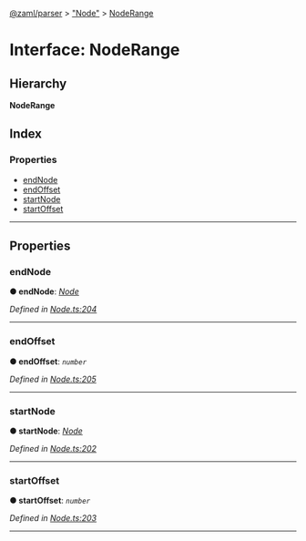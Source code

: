 [@zaml/parser](../README.md) > ["Node"](../modules/_node_.md) > [NodeRange](../interfaces/_node_.noderange.md)

# Interface: NodeRange

## Hierarchy

**NodeRange**

## Index

### Properties

* [endNode](_node_.noderange.md#endnode)
* [endOffset](_node_.noderange.md#endoffset)
* [startNode](_node_.noderange.md#startnode)
* [startOffset](_node_.noderange.md#startoffset)

---

## Properties

<a id="endnode"></a>

###  endNode

**● endNode**: *[Node](../classes/_node_.node.md)*

*Defined in [Node.ts:204](https://github.com/nexushubs/zaml-lang/blob/1a52cac/packages/zaml-parser/src/Node.ts#L204)*

___
<a id="endoffset"></a>

###  endOffset

**● endOffset**: *`number`*

*Defined in [Node.ts:205](https://github.com/nexushubs/zaml-lang/blob/1a52cac/packages/zaml-parser/src/Node.ts#L205)*

___
<a id="startnode"></a>

###  startNode

**● startNode**: *[Node](../classes/_node_.node.md)*

*Defined in [Node.ts:202](https://github.com/nexushubs/zaml-lang/blob/1a52cac/packages/zaml-parser/src/Node.ts#L202)*

___
<a id="startoffset"></a>

###  startOffset

**● startOffset**: *`number`*

*Defined in [Node.ts:203](https://github.com/nexushubs/zaml-lang/blob/1a52cac/packages/zaml-parser/src/Node.ts#L203)*

___

